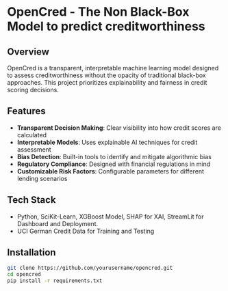 # OpenCred - The Non Black-Box Model to predict creditworthiness

## Overview

OpenCred is a transparent, interpretable machine learning model designed to assess creditworthiness without the opacity of traditional black-box approaches. This project prioritizes explainability and fairness in credit scoring decisions.

## Features

- **Transparent Decision Making**: Clear visibility into how credit scores are calculated
- **Interpretable Models**: Uses explainable AI techniques for credit assessment
- **Bias Detection**: Built-in tools to identify and mitigate algorithmic bias
- **Regulatory Compliance**: Designed with financial regulations in mind
- **Customizable Risk Factors**: Configurable parameters for different lending scenarios

## Tech Stack

- Python, SciKit-Learn, XGBoost Model, SHAP for XAI, StreamLit for Dashboard and Deployment.
- UCI German Credit Data for Training and Testing

## Installation

```bash
git clone https://github.com/yourusername/opencred.git
cd opencred
pip install -r requirements.txt
```